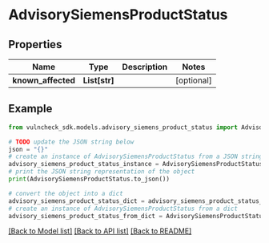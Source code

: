 # AdvisorySiemensProductStatus


## Properties

Name | Type | Description | Notes
------------ | ------------- | ------------- | -------------
**known_affected** | **List[str]** |  | [optional] 

## Example

```python
from vulncheck_sdk.models.advisory_siemens_product_status import AdvisorySiemensProductStatus

# TODO update the JSON string below
json = "{}"
# create an instance of AdvisorySiemensProductStatus from a JSON string
advisory_siemens_product_status_instance = AdvisorySiemensProductStatus.from_json(json)
# print the JSON string representation of the object
print(AdvisorySiemensProductStatus.to_json())

# convert the object into a dict
advisory_siemens_product_status_dict = advisory_siemens_product_status_instance.to_dict()
# create an instance of AdvisorySiemensProductStatus from a dict
advisory_siemens_product_status_from_dict = AdvisorySiemensProductStatus.from_dict(advisory_siemens_product_status_dict)
```
[[Back to Model list]](../README.md#documentation-for-models) [[Back to API list]](../README.md#documentation-for-api-endpoints) [[Back to README]](../README.md)



